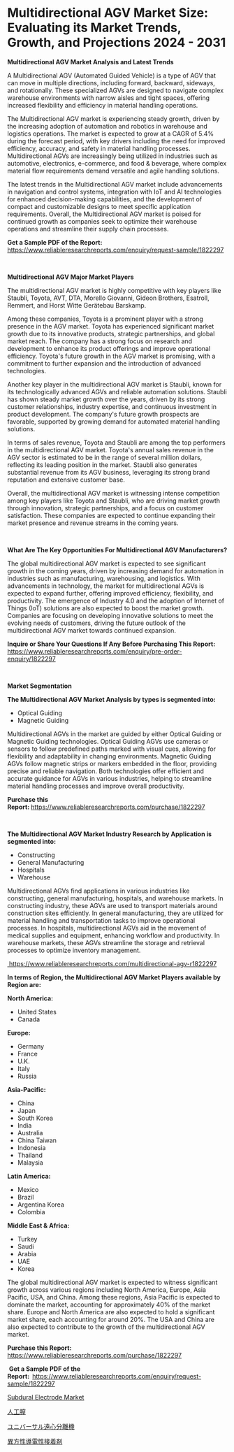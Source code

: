 <p><h1>Multidirectional AGV Market Size: Evaluating its Market Trends, Growth, and Projections 2024 - 2031</h1></p><p><strong>Multidirectional AGV Market Analysis and Latest Trends</strong></p>
<p><p>A Multidirectional AGV (Automated Guided Vehicle) is a type of AGV that can move in multiple directions, including forward, backward, sideways, and rotationally. These specialized AGVs are designed to navigate complex warehouse environments with narrow aisles and tight spaces, offering increased flexibility and efficiency in material handling operations.</p><p>The Multidirectional AGV market is experiencing steady growth, driven by the increasing adoption of automation and robotics in warehouse and logistics operations. The market is expected to grow at a CAGR of 5.4% during the forecast period, with key drivers including the need for improved efficiency, accuracy, and safety in material handling processes. Multidirectional AGVs are increasingly being utilized in industries such as automotive, electronics, e-commerce, and food & beverage, where complex material flow requirements demand versatile and agile handling solutions.</p><p>The latest trends in the Multidirectional AGV market include advancements in navigation and control systems, integration with IoT and AI technologies for enhanced decision-making capabilities, and the development of compact and customizable designs to meet specific application requirements. Overall, the Multidirectional AGV market is poised for continued growth as companies seek to optimize their warehouse operations and streamline their supply chain processes.</p></p>
<p><strong>Get a Sample PDF of the Report:&nbsp;</strong> <a href="https://www.reliableresearchreports.com/enquiry/request-sample/1822297">https://www.reliableresearchreports.com/enquiry/request-sample/1822297</a></p>
<p>&nbsp;</p>
<p><strong>Multidirectional AGV Major Market Players</strong></p>
<p><p>The multidirectional AGV market is highly competitive with key players like Staubli, Toyota, AVT, DTA, Morello Giovanni, Gideon Brothers, Esatroll, Remmert, and Horst Witte Gerätebau Barskamp. </p><p>Among these companies, Toyota is a prominent player with a strong presence in the AGV market. Toyota has experienced significant market growth due to its innovative products, strategic partnerships, and global market reach. The company has a strong focus on research and development to enhance its product offerings and improve operational efficiency. Toyota's future growth in the AGV market is promising, with a commitment to further expansion and the introduction of advanced technologies.</p><p>Another key player in the multidirectional AGV market is Staubli, known for its technologically advanced AGVs and reliable automation solutions. Staubli has shown steady market growth over the years, driven by its strong customer relationships, industry expertise, and continuous investment in product development. The company's future growth prospects are favorable, supported by growing demand for automated material handling solutions.</p><p>In terms of sales revenue, Toyota and Staubli are among the top performers in the multidirectional AGV market. Toyota's annual sales revenue in the AGV sector is estimated to be in the range of several million dollars, reflecting its leading position in the market. Staubli also generates substantial revenue from its AGV business, leveraging its strong brand reputation and extensive customer base.</p><p>Overall, the multidirectional AGV market is witnessing intense competition among key players like Toyota and Staubli, who are driving market growth through innovation, strategic partnerships, and a focus on customer satisfaction. These companies are expected to continue expanding their market presence and revenue streams in the coming years.</p></p>
<p>&nbsp;</p>
<p><strong>What Are The Key Opportunities For Multidirectional AGV Manufacturers?</strong></p>
<p><p>The global multidirectional AGV market is expected to see significant growth in the coming years, driven by increasing demand for automation in industries such as manufacturing, warehousing, and logistics. With advancements in technology, the market for multidirectional AGVs is expected to expand further, offering improved efficiency, flexibility, and productivity. The emergence of Industry 4.0 and the adoption of Internet of Things (IoT) solutions are also expected to boost the market growth. Companies are focusing on developing innovative solutions to meet the evolving needs of customers, driving the future outlook of the multidirectional AGV market towards continued expansion.</p></p>
<p><strong>Inquire or Share Your Questions If Any Before Purchasing This Report:</strong> <a href="https://www.reliableresearchreports.com/enquiry/pre-order-enquiry/1822297">https://www.reliableresearchreports.com/enquiry/pre-order-enquiry/1822297</a></p>
<p>&nbsp;</p>
<p><strong>Market Segmentation</strong></p>
<p><strong>The Multidirectional AGV Market Analysis by types is segmented into:</strong></p>
<p><ul><li>Optical Guiding</li><li>Magnetic Guiding</li></ul></p>
<p><p>Multidirectional AGVs in the market are guided by either Optical Guiding or Magnetic Guiding technologies. Optical Guiding AGVs use cameras or sensors to follow predefined paths marked with visual cues, allowing for flexibility and adaptability in changing environments. Magnetic Guiding AGVs follow magnetic strips or markers embedded in the floor, providing precise and reliable navigation. Both technologies offer efficient and accurate guidance for AGVs in various industries, helping to streamline material handling processes and improve overall productivity.</p></p>
<p><strong>Purchase this Report:&nbsp;</strong><a href="https://www.reliableresearchreports.com/purchase/1822297">https://www.reliableresearchreports.com/purchase/1822297</a></p>
<p>&nbsp;</p>
<p><strong>The Multidirectional AGV Market Industry Research by Application is segmented into:</strong></p>
<p><ul><li>Constructing</li><li>General Manufacturing</li><li>Hospitals</li><li>Warehouse</li></ul></p>
<p><p>Multidirectional AGVs find applications in various industries like constructing, general manufacturing, hospitals, and warehouse markets. In constructing industry, these AGVs are used to transport materials around construction sites efficiently. In general manufacturing, they are utilized for material handling and transportation tasks to improve operational processes. In hospitals, multidirectional AGVs aid in the movement of medical supplies and equipment, enhancing workflow and productivity. In warehouse markets, these AGVs streamline the storage and retrieval processes to optimize inventory management.</p></p>
<p><a href="https://www.reliableresearchreports.com/multidirectional-agv-r1822297">&nbsp;https://www.reliableresearchreports.com/multidirectional-agv-r1822297</a></p>
<p><strong>In terms of Region, the Multidirectional AGV Market Players available by Region are:</strong></p>
<p>
    <p> <strong> North America: </strong>
        <ul>
            <li>United States</li>
            <li>Canada</li>
        </ul>
        </p> 
    <p> <strong> Europe: </strong>
        <ul>
            <li>Germany</li>
            <li>France</li>
            <li>U.K.</li>
            <li>Italy</li>
            <li>Russia</li>
        </ul>
        </p> 
    <p> <strong> Asia-Pacific: </strong>
        <ul>
            <li>China</li>
            <li>Japan</li>
            <li>South Korea</li>
            <li>India</li>
            <li>Australia</li>
            <li>China Taiwan</li>
            <li>Indonesia</li>
            <li>Thailand</li>
            <li>Malaysia</li>
        </ul>
        </p> 
    <p> <strong> Latin America: </strong>
        <ul>
            <li>Mexico</li>
            <li>Brazil</li>
            <li>Argentina Korea</li>
            <li>Colombia</li>
        </ul>
        </p> 
    <p> <strong> Middle East & Africa: </strong>
        <ul>
            <li>Turkey</li>
            <li>Saudi</li>
            <li>Arabia</li>
            <li>UAE</li>
            <li>Korea</li>
        </ul>
    </p>
    </p>
<p><p>The global multidirectional AGV market is expected to witness significant growth across various regions including North America, Europe, Asia Pacific, USA, and China. Among these regions, Asia Pacific is expected to dominate the market, accounting for approximately 40% of the market share. Europe and North America are also expected to hold a significant market share, each accounting for around 20%. The USA and China are also expected to contribute to the growth of the multidirectional AGV market.</p></p>
<p><strong>Purchase this Report: </strong><a href="https://www.reliableresearchreports.com/purchase/1822297">https://www.reliableresearchreports.com/purchase/1822297</a></p>
<p>&nbsp;<strong>Get a Sample PDF of the Report:&nbsp;&nbsp;</strong><a href="https://www.reliableresearchreports.com/enquiry/request-sample/1822297">https://www.reliableresearchreports.com/enquiry/request-sample/1822297</a></p>
<p><strong></strong></p>
<p><p><a href="https://medium.com/@clairhane1992/subdural-electrode-market-size-market-outlook-and-market-forecast-2024-to-2031-fbd853250b6c">Subdural Electrode Market</a></p><p><a href="https://github.com/dathomson6534/Market-Research-Report-List-1/blob/main/201341241096.md">人工膣</a></p><p><a href="https://medium.com/@reannakling/%E6%99%AE%E9%81%8D%E9%81%A0%E5%BF%83%E5%88%86%E9%9B%A2%E6%A9%9F%E5%B8%82%E5%A0%B4%E3%81%AE%E8%A6%8F%E6%A8%A1%E3%81%A8%E5%B8%82%E5%A0%B4%E5%8B%95%E5%90%91-%E5%AE%8C%E5%85%A8%E3%81%AA%E7%94%A3%E6%A5%AD%E6%A6%82%E8%A6%B3-2024%E5%B9%B4%E3%81%8B%E3%82%892031%E5%B9%B4%E3%81%BE%E3%81%A7-2ef1221b47a8">ユニバーサル遠心分離機</a></p><p><a href="https://github.com/AriMuller2009/Market-Research-Report-List-1/blob/main/574070941095.md">異方性導電性接着剤</a></p></p>